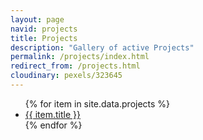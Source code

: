 ```yaml
---
layout: page
navid: projects
title: Projects
description: "Gallery of active Projects"
permalink: /projects/index.html
redirect_from: /projects.html
cloudinary: pexels/323645
---
```


<ul class="projects-menu">
  {% for item in site.data.projects %}
    <li>
      <a href="{{ item.url }}" title="{{ item.title }}">
        <span>{{ item.title }}</span>
      </a>
    </li>
  {% endfor %}
</ul>

